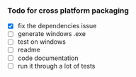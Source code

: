 ### Todo for cross platform packaging
- [x] fix the dependencies issue
- [ ] generate windows .exe
- [ ] test on windows
- [ ] readme
- [ ] code documentation
- [ ] run it through a lot of tests
